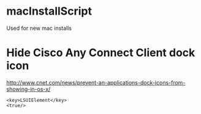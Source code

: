 macInstallScript
================

Used for new mac installs

Hide Cisco Any Connect Client dock icon
================
http://www.cnet.com/news/prevent-an-applications-dock-icons-from-showing-in-os-x/

```
<key>LSUIElement</key>
<true/>
```
